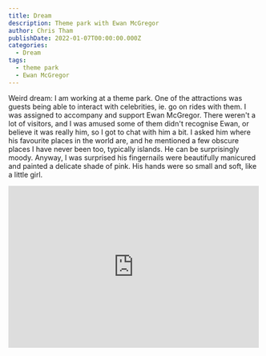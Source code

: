 ```yaml
---
title: Dream
description: Theme park with Ewan McGregor
author: Chris Tham
publishDate: 2022-01-07T00:00:00.000Z
categories:
  - Dream
tags:
  - theme park
  - Ewan McGregor
---
```

Weird dream: I am working at a theme park. One of the attractions was guests being able to interact with celebrities, ie. go on rides with them. I was assigned to accompany and support Ewan McGregor. There weren't a lot of visitors, and I was amused some of them didn't recognise Ewan, or believe it was really him, so I got to chat with him a bit. I asked him where his favourite places in the world are, and he mentioned a few obscure places I have never been too, typically islands. He can be surprisingly moody. Anyway, I was surprised his fingernails were beautifully manicured and painted a delicate shade of pink. His hands were so small and soft, like a little girl.

<iframe src="https://www.facebook.com/plugins/post.php?href=https%3A%2F%2Fwww.facebook.com%2Fchris1.tham%2Fposts%2Fpfbid0pYhaSN8sKFs3advy2wvgTguLwfooJBLHjgV31L9nqLLfjsaERRPnXvokt9mPoy1Sl&show_text=true&width=500" width="500" height="324" style="border:none;overflow:hidden" scrolling="no" frameborder="0" allowfullscreen="true" allow="autoplay; clipboard-write; encrypted-media; picture-in-picture; web-share"></iframe>

